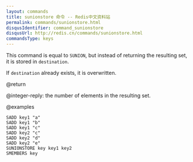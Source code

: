 ```yaml
---
layout: commands
title: sunionstore 命令 -- Redis中文资料站
permalink: commands/sunionstore.html
disqusIdentifier: command_sunionstore
disqusUrl: http://redis.cn/commands/sunionstore.html
commandsType: keys
---
```


This command is equal to `SUNION`, but instead of returning the resulting set,
it is stored in `destination`.

If `destination` already exists, it is overwritten.

@return

@integer-reply: the number of elements in the resulting set.

@examples

```cli
SADD key1 "a"
SADD key1 "b"
SADD key1 "c"
SADD key2 "c"
SADD key2 "d"
SADD key2 "e"
SUNIONSTORE key key1 key2
SMEMBERS key
```
